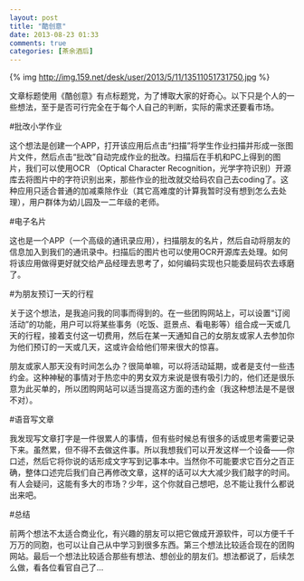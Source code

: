 ```yaml
---
layout: post
title: "酷创意"
date: 2013-08-23 01:33
comments: true
categories: [茶余酒后]
---
```


{% img http://img.159.net/desk/user/2013/5/11/13511051731750.jpg %}

文章标题使用《酷创意》有点标题党，为了博取大家的好奇心。以下只是个人的一些想法，至于是否可行完全在于每个人自己的判断，实际的需求还要看市场。

<!--more-->

#批改小学作业

这个想法是创建一个APP，打开该应用后点击“扫描”将学生作业扫描并形成一张图片文件，然后点击“批改”自动完成作业的批改。扫描后在手机和PC上得到的图片，我们可以使用OCR （Optical Character Recognition，光学字符识别）开源库去将图片中的字符识别出来，那些作业的批改就交给码农自己去coding了。这种应用只适合普通的加减乘除作业（其它高难度的计算我暂时没有想到怎么去处理），用户群体为幼儿园及一二年级的老师。


#电子名片

这也是一个APP（一个高级的通讯录应用），扫描朋友的名片，然后自动将朋友的信息加入到我们的通讯录中。扫描后的图片也可以使用OCR开源库去处理。如何将该应用做得更好就交给产品经理去思考了，如何编码实现也只能委屈码农去琢磨了。


#为朋友预订一天的行程

关于这个想法，是我追问我的同事而得到的。在一些团购网站上，可以设置“订阅活动”的功能，用户可以将某些事务（吃饭、逛景点、看电影等）组合成一天或几天的行程，接着支付这一切费用，然后在某一天通知自己的女朋友或家人去参加你为他们预订的一天或几天，这或许会给他们带来很大的惊喜。

朋友或家人那天没有时间怎么办？很简单嘛，可以将活动延期，或者是支付一些违约金。这种神秘的事情对于热恋中的男女双方来说是很有吸引力的，他们还是很乐意为此买单的，所以团购网站可以适当提高这方面的违约金（我这种想法是不是很不对）。


#语音写文章

我发现写文章打字是一件很累人的事情，但有些时候总有很多的话或思考需要记录下来。虽然累，但不得不去做这件事。所以我想我们可以开发这样一个设备——你口述，然后它将你说的话形成文字写到记事本中。当然你不可能要求它百分之百正确，整体口述完后我们自己再修改文章，这样的话可以大大减少我们敲字的时间。有人会疑问，这能有多大的市场？少年，这个你就自己想吧，总不能让我什么都说出来吧。


#总结

前两个想法不太适合商业化，有兴趣的朋友可以把它做成开源软件，可以方便千千万万的同胞，也可以让自己从中学习到很多东西。第三个想法比较适合现在的团购网站。最后一个想法比较适合那些有想法、想创业的朋友们。想法都说了，后续怎么做，看各位看官自己了...
